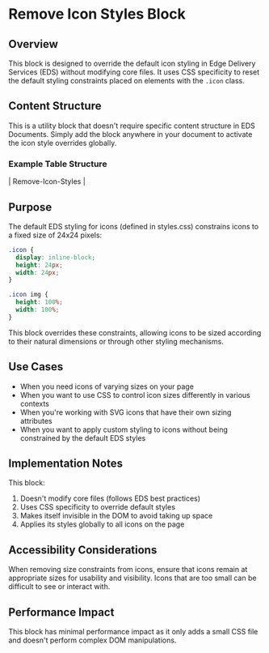 # Remove Icon Styles Block

## Overview

This block is designed to override the default icon styling in Edge Delivery Services (EDS) without modifying core files. It uses CSS specificity to reset the default styling constraints placed on elements with the `.icon` class.

## Content Structure

This is a utility block that doesn't require specific content structure in EDS Documents. Simply add the block anywhere in your document to activate the icon style overrides globally.

### Example Table Structure

| Remove-Icon-Styles |


## Purpose

The default EDS styling for icons (defined in styles.css) constrains icons to a fixed size of 24x24 pixels:

```css
.icon {
  display: inline-block;
  height: 24px;
  width: 24px;
}

.icon img {
  height: 100%;
  width: 100%;
}
```

This block overrides these constraints, allowing icons to be sized according to their natural dimensions or through other styling mechanisms.

## Use Cases

- When you need icons of varying sizes on your page
- When you want to use CSS to control icon sizes differently in various contexts
- When you're working with SVG icons that have their own sizing attributes
- When you want to apply custom styling to icons without being constrained by the default EDS styles

## Implementation Notes

This block:
1. Doesn't modify core files (follows EDS best practices)
2. Uses CSS specificity to override default styles
3. Makes itself invisible in the DOM to avoid taking up space
4. Applies its styles globally to all icons on the page


## Accessibility Considerations

When removing size constraints from icons, ensure that icons remain at appropriate sizes for usability and visibility. Icons that are too small can be difficult to see or interact with.

## Performance Impact

This block has minimal performance impact as it only adds a small CSS file and doesn't perform complex DOM manipulations.
